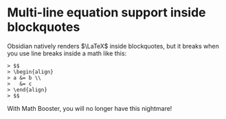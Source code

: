 # Multi-line equation support inside blockquotes

Obsidian natively renders $\LaTeX$ inside blockquotes, but it breaks when you use line breaks inside a math like this:

```
> $$
> \begin{align}
> a &= b \\
>   &= c
> \end{align}
> $$
```

With Math Booster, you will no longer have this nightmare!
